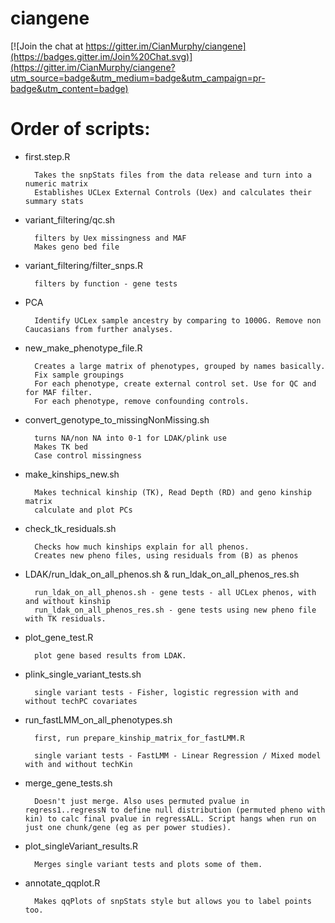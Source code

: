 ciangene
========

[![Join the chat at https://gitter.im/CianMurphy/ciangene](https://badges.gitter.im/Join%20Chat.svg)](https://gitter.im/CianMurphy/ciangene?utm_source=badge&utm_medium=badge&utm_campaign=pr-badge&utm_content=badge)
# Order of scripts: 


* first.step.R

		Takes the snpStats files from the data release and turn into a numeric matrix
		Establishes UCLex External Controls (Uex) and calculates their summary stats

* variant_filtering/qc.sh 
		
		filters by Uex missingness and MAF
		Makes geno bed file

* variant_filtering/filter_snps.R

		filters by function - gene tests

* PCA 

		Identify UCLex sample ancestry by comparing to 1000G. Remove non Caucasians from further analyses. 

* new_make_phenotype_file.R

		Creates a large matrix of phenotypes, grouped by names basically.
		Fix sample groupings
		For each phenotype, create external control set. Use for QC and for MAF filter. 
		For each phenotype, remove confounding controls. 

* convert_genotype_to_missingNonMissing.sh

		turns NA/non NA into 0-1 for LDAK/plink use
		Makes TK bed 
		Case control missingness

* make_kinships_new.sh

		Makes technical kinship (TK), Read Depth (RD) and geno kinship matrix
		calculate and plot PCs

* check_tk_residuals.sh
		
		Checks how much kinships explain for all phenos. 
		Creates new pheno files, using residuals from (B) as phenos

* LDAK/run_ldak_on_all_phenos.sh & run_ldak_on_all_phenos_res.sh

		run_ldak_on_all_phenos.sh - gene tests - all UCLex phenos, with and without kinship
		run_ldak_on_all_phenos_res.sh - gene tests using new pheno file with TK residuals. 		

* plot_gene_test.R
		
		plot gene based results from LDAK. 
	
* plink_single_variant_tests.sh

		single variant tests - Fisher, logistic regression with and without techPC covariates 

* run_fastLMM_on_all_phenotypes.sh 
	
		first, run prepare_kinship_matrix_for_fastLMM.R

		single variant tests - FastLMM - Linear Regression / Mixed model with and without techKin


* merge_gene_tests.sh
	
		Doesn't just merge. Also uses permuted pvalue in regress1..regressN to define null distribution (permuted pheno with kin) to calc final pvalue in regressALL. Script hangs when run on just one chunk/gene (eg as per power studies). 

* plot_singleVariant_results.R

		Merges single variant tests and plots some of them. 

* annotate_qqplot.R 

		Makes qqPlots of snpStats style but allows you to label points too. 
